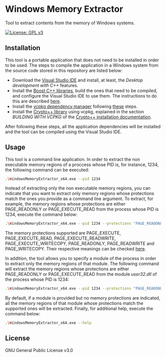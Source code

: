 # Windows Memory Extractor
Tool to extract contents from the memory of Windows systems. 

[![License: GPL v3](https://img.shields.io/badge/License-GPLv3-blue.svg)](https://www.gnu.org/licenses/gpl-3.0)

## Installation
This tool is a portable application that does not need to be installed in order to be used. The steps to compile the application in a Windows system from the source code stored in this repository are listed below:

* Download the [Visual Studio IDE](https://visualstudio.microsoft.com/) and install, at least, the *Desktop development with C++* features.
* Install the [Boost C++ libraries](https://www.boost.org/), build the ones that need to be compiled, and configure the Visual Studio IDE to use them. The instructions to do this are described [here](https://www.boost.org/doc/libs/1_76_0/more/getting_started/windows.html).
* Install the [vcpkg dependency manager](https://github.com/Microsoft/vcpkg/) following [these](https://github.com/Microsoft/vcpkg/#quick-start-windows) steps.
* Install the [Crypto++ library](https://www.cryptopp.com/) using vcpkg, explained in the section *BUILDING WITH VCPKG* of the [Crypto++ installation documentation](https://github.com/weidai11/cryptopp/blob/master/Install.txt).

After following these steps, all the application dependencies will be installed and the tool can be compiled using the Visual Studio IDE.

## Usage
This tool is a command line application. In order to extract the non executable memory regions of a proccess whose PID is, for instance, 1234, the following command can be executed:

```bash
.\WindowsMemoryExtractor_x64.exe --pid 1234 
```

Instead of extracting only the non executable memory regions, you can indicate that you want to extract only memory regions whose protections match the ones you provide as a command line argument. To extract, for example, the memory regions whose protections are either PAGE_READONLY or PAGE_EXECUTE_READ from the process whose PID is 1234, execute the command below:

```bash
.\WindowsMemoryExtractor_x64.exe --pid 1234 --protections "PAGE_READONLY PAGE_EXECUTE_READ"
```

The memory protections supported are PAGE_EXECUTE, PAGE_EXECUTE_READ, PAGE_EXECUTE_READWRITE, PAGE_EXECUTE_WRITECOPY, PAGE_READONLY, PAGE_READWRITE and PAGE_WRITECOPY. Their respective meanings can be checked [here](https://docs.microsoft.com/en-us/windows/win32/memory/memory-protection-constants).

In addition, the tool allows you to specify a module of the process in order to extract only the memory regions of that module. The following command will extract the memory regions whose protections are either PAGE_READONLY or PAGE_EXECUTE_READ from the module *user32.dll* of the process whose PID is 1234:

```bash
.\WindowsMemoryExtractor_x64.exe --pid 1234 --protections "PAGE_READONLY PAGE_EXECUTE_READ" --module user32.dll
```

By default, if a module is provided but no memory protections are indicated, all the memory regions of that module whose protections match the supported ones will be extracted. Finally, for additional help, execute the command below:

```bash
.\WindowsMemoryExtractor_x64.exe --help
```

## License
GNU General Public License v3.0
